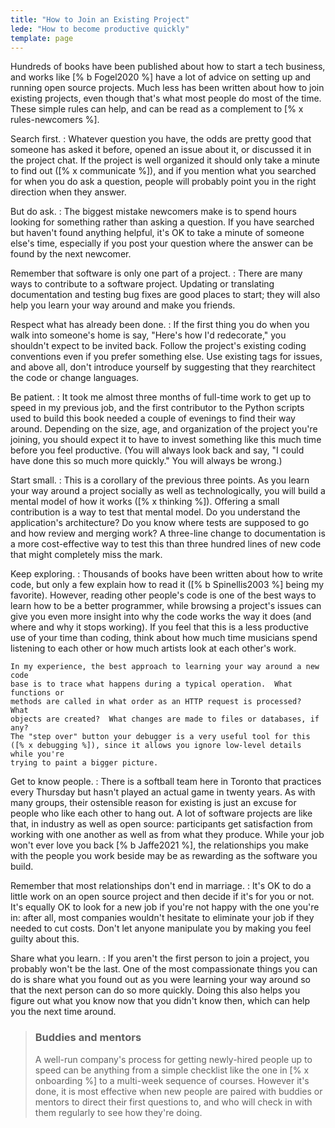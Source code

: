 ```yaml
---
title: "How to Join an Existing Project"
lede: "How to become productive quickly"
template: page
---
```


Hundreds of books have been published about how to start a tech business, and
works like [% b Fogel2020 %] have a lot of advice on setting up and running
open source projects.  Much less has been written about how to join existing
projects, even though that's what most people do most of the time.  These simple
rules can help, and can be read as a complement to [% x rules-newcomers %].

Search first.
:   Whatever question you have, the odds are pretty good that someone has asked
    it before, opened an issue about it, or discussed it in the project chat.
    If the project is well organized it should only take a minute to find out 
    ([% x communicate %]), and if you mention what you searched for when you
    do ask a question, people will probably point you in the right direction
    when they answer.

But do ask.
:   The biggest mistake newcomers make is to spend hours looking for something
    rather than asking a question.  If you have searched but haven't found
    anything helpful, it's OK to take a minute of someone else's time,
    especially if you post your question where the answer can be found by the
    next newcomer.

Remember that software is only one part of a project.
:   There are many ways to contribute to a software project.  Updating or
    translating documentation and testing bug fixes are good places to start;
    they will also help you learn your way around and make you friends.

Respect what has already been done.
:   If the first thing you do when you walk into someone's home is say, "Here's
    how I'd redecorate," you shouldn't expect to be invited back.  Follow the
    project's existing coding conventions even if you prefer something else.
    Use existing tags for issues, and above all, don't introduce yourself by
    suggesting that they rearchitect the code or change languages.

Be patient.
:   It took me almost three months of full-time work to get up to speed in my
    previous job, and the first contributor to the Python scripts used to build
    this book needed a couple of evenings to find their way around.  Depending
    on the size, age, and organization of the project you're joining, you should
    expect it to have to invest something like this much time before you feel
    productive.  (You will always look back and say, "I could have done this so
    much more quickly."  You will always be wrong.)

Start small.
:   This is a corollary of the previous three points.  As you learn your way
    around a project socially as well as technologically, you will build a
    mental model of how it works ([% x thinking %]).  Offering a small
    contribution is a way to test that mental model.  Do you understand the
    application's architecture?  Do you know where tests are supposed to go and
    how review and merging work?  A three-line change to documentation is a more
    cost-effective way to test this than three hundred lines of new code that
    might completely miss the mark.

Keep exploring.
:   Thousands of books have been written about how to write code, but only a few
    explain how to read it ([% b Spinellis2003 %] being my favorite).
    However, reading other people's code is one of the best ways to learn how to
    be a better programmer, while browsing a project's issues can give you even
    more insight into why the code works the way it does (and where and why it
    stops working).  If you feel that this is a less productive use of your time
    than coding, think about how much time musicians spend listening to each
    other or how much artists look at each other's work.

    In my experience, the best approach to learning your way around a new code
    base is to trace what happens during a typical operation.  What functions or
    methods are called in what order as an HTTP request is processed?  What
    objects are created?  What changes are made to files or databases, if any?
    The "step over" button your debugger is a very useful tool for this
    ([% x debugging %]), since it allows you ignore low-level details while you're
    trying to paint a bigger picture.

Get to know people.
:   There is a softball team here in Toronto that practices every Thursday but
    hasn't played an actual game in twenty years.  As with many groups, their
    ostensible reason for existing is just an excuse for people who like each
    other to hang out.  A lot of software projects are like that, in industry as
    well as open source: participants get satisfaction from working with one
    another as well as from what they produce.  While your job won't ever love
    you back [% b Jaffe2021 %], the relationships you make with the people
    you work beside may be as rewarding as the software you build.

Remember that most relationships don't end in marriage.
:   It's OK to do a little work on an open source project and then decide if
    it's for you or not.  It's equally OK to look for a new job if you're not
    happy with the one you're in: after all, most companies wouldn't hesitate to
    eliminate your job if they needed to cut costs.  Don't let anyone manipulate
    you by making you feel guilty about this.

Share what you learn.
:   If you aren't the first person to join a project, you probably won't be the
    last.  One of the most compassionate things you can do is share what you
    found out as you were learning your way around so that the next person can
    do so more quickly.  Doing this also helps you figure out what you know now
    that you didn't know then, which can help you the next time around.

> ### Buddies and mentors
>
> A well-run company's process for getting newly-hired people up to speed can be
> anything from a simple checklist like the one in [% x onboarding %] to a
> multi-week sequence of courses.  However it's done, it is most effective when
> new people are paired with buddies or mentors to direct their first questions
> to, and who will check in with them regularly to see how they're doing.
